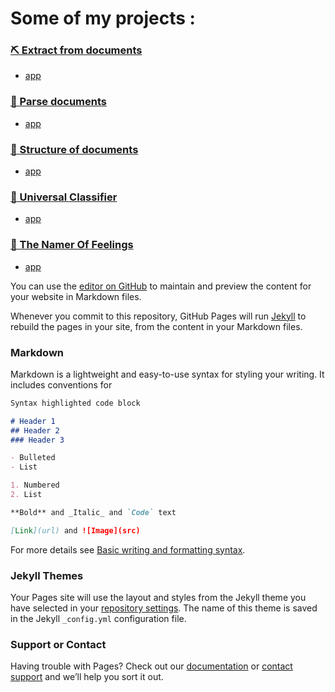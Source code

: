 # Some of my projects : 

### [⛏️ Extract from documents](https://github.com/lodeil/doc_extract_agent)
- [app](https://lodeil-doc-extract-agent-app-jt8h81.streamlitapp.com/)  
### [📖 Parse documents](https://github.com/lodeil/doc_parse_agent) 
- [app](https://lodeil-doc-parse-agent-app-spncoa.streamlitapp.com/) 
### [🧱 Structure of documents](https://github.com/lodeil/structure_doc_agent)
- [app](https://huggingface.co/spaces/Delchiga/structure_doc_agent) 
### [🦉 Universal Classifier](https://github.com/lodeil/universal_classifier) 
- [app](https://lodeil-universal-classifier-app-at1jtk.streamlitapp.com/) 
### [🔵 The Namer Of Feelings](https://github.com/lodeil/the_namer_of_feelings) 
- [app](https://lodeil-the-namer-of-feelings-app-c7it1h.streamlitapp.com/) 

You can use the [editor on GitHub](https://github.com/lodeil/portfolio/edit/main/README.md) to maintain and preview the content for your website in Markdown files.

Whenever you commit to this repository, GitHub Pages will run [Jekyll](https://jekyllrb.com/) to rebuild the pages in your site, from the content in your Markdown files.

### Markdown

Markdown is a lightweight and easy-to-use syntax for styling your writing. It includes conventions for

```markdown
Syntax highlighted code block

# Header 1
## Header 2
### Header 3

- Bulleted
- List

1. Numbered
2. List

**Bold** and _Italic_ and `Code` text

[Link](url) and ![Image](src)
```

For more details see [Basic writing and formatting syntax](https://docs.github.com/en/github/writing-on-github/getting-started-with-writing-and-formatting-on-github/basic-writing-and-formatting-syntax).

### Jekyll Themes

Your Pages site will use the layout and styles from the Jekyll theme you have selected in your [repository settings](https://github.com/lodeil/portfolio/settings/pages). The name of this theme is saved in the Jekyll `_config.yml` configuration file.

### Support or Contact

Having trouble with Pages? Check out our [documentation](https://docs.github.com/categories/github-pages-basics/) or [contact support](https://support.github.com/contact) and we’ll help you sort it out.
